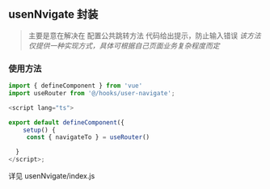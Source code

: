 ## usenNvigate 封装

> 主要是意在解决在 配置公共跳转方法 代码给出提示，防止输入错误
> _该方法仅提供一种实现方式，具体可根据自己页面业务复杂程度而定_

### 使用方法

```js
import { defineComponent } from 'vue'
import useRouter from '@/hooks/user-navigate';

<script lang="ts">

export default defineComponent({
    setup() {
     const { navigateTo } = useRouter()

  }
</script>;
```

详见 usenNvigate/index.js
